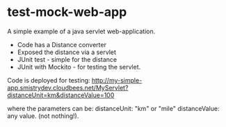 test-mock-web-app
=================

A simple example of a java servlet web-application.
* Code has a Distance converter
* Exposed the distance via a servlet
* JUnit test - simple for the distance
* JUnit with Mockito - for testing the servlet.
 

Code is deployed for testing:
http://my-simple-app.smistrydev.cloudbees.net/MyServlet?distanceUnit=km&distanceValue=100

where the parameters can be:
distanceUnit:  "km" or "mile"
distanceValue: any value. (not nothing!).



